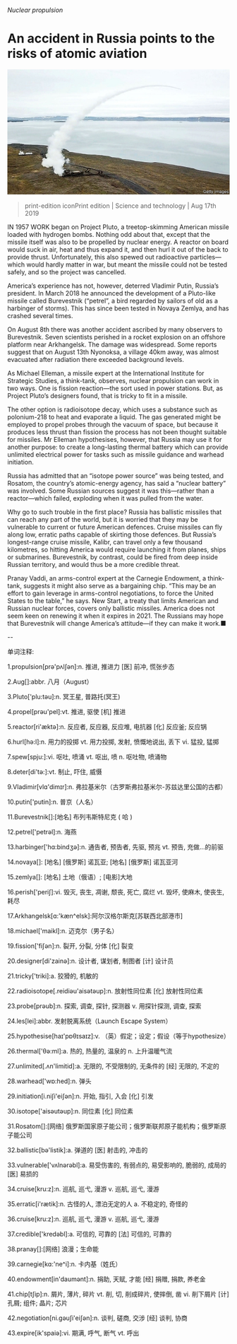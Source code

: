 ###### Nuclear propulsion

# An accident in Russia points to the risks of atomic aviation 

![image](images/20190817_STP502.jpg) 

> print-edition iconPrint edition | Science and technology | Aug 17th 2019 

IN 1957 WORK began on Project Pluto, a treetop-skimming American missile loaded with hydrogen bombs. Nothing odd about that, except that the missile itself was also to be propelled by nuclear energy. A reactor on board would suck in air, heat and thus expand it, and then hurl it out of the back to provide thrust. Unfortunately, this also spewed out radioactive particles—which would hardly matter in war, but meant the missile could not be tested safely, and so the project was cancelled. 

America’s experience has not, however, deterred Vladimir Putin, Russia’s president. In March 2018 he announced the development of a Pluto-like missile called Burevestnik (“petrel”, a bird regarded by sailors of old as a harbinger of storms). This has since been tested in Novaya Zemlya, and has crashed several times. 

On August 8th there was another accident ascribed by many observers to Burevestnik. Seven scientists perished in a rocket explosion on an offshore platform near Arkhangelsk. The damage was widespread. Some reports suggest that on August 13th Nyonoksa, a village 40km away, was almost evacuated after radiation there exceeded background levels. 

As Michael Elleman, a missile expert at the International Institute for Strategic Studies, a think-tank, observes, nuclear propulsion can work in two ways. One is fission reaction—the sort used in power stations. But, as Project Pluto’s designers found, that is tricky to fit in a missile. 

The other option is radioisotope decay, which uses a substance such as polonium-218 to heat and evaporate a liquid. The gas generated might be employed to propel probes through the vacuum of space, but because it produces less thrust than fission the process has not been thought suitable for missiles. Mr Elleman hypothesises, however, that Russia may use it for another purpose: to create a long-lasting thermal battery which can provide unlimited electrical power for tasks such as missile guidance and warhead initiation. 

Russia has admitted that an “isotope power source” was being tested, and Rosatom, the country’s atomic-energy agency, has said a “nuclear battery” was involved. Some Russian sources suggest it was this—rather than a reactor—which failed, exploding when it was pulled from the water. 

Why go to such trouble in the first place? Russia has ballistic missiles that can reach any part of the world, but it is worried that they may be vulnerable to current or future American defences. Cruise missiles can fly along low, erratic paths capable of skirting those defences. But Russia’s longest-range cruise missile, Kalibr, can travel only a few thousand kilometres, so hitting America would require launching it from planes, ships or submarines. Burevestnik, by contrast, could be fired from deep inside Russian territory, and would thus be a more credible threat. 

Pranay Vaddi, an arms-control expert at the Carnegie Endowment, a think-tank, suggests it might also serve as a bargaining chip. “This may be an effort to gain leverage in arms-control negotiations, to force the United States to the table,” he says. New Start, a treaty that limits American and Russian nuclear forces, covers only ballistic missiles. America does not seem keen on renewing it when it expires in 2021. The Russians may hope that Burevestnik will change America’s attitude—if they can make it work.■ 

-- 

 单词注释:

1.propulsion[prә'pʌlʃәn]:n. 推进, 推进力 [医] 前冲, 慌张步态 

2.Aug[]:abbr. 八月（August） 

3.Pluto['plu:tәu]:n. 冥王星, 普路托(冥王) 

4.propel[prәu'pel]:vt. 推进, 驱使 [机] 推进 

5.reactor[ri'æktә]:n. 反应者, 反应器, 反应堆, 电抗器 [化] 反应釜; 反应锅 

6.hurl[hә:l]:n. 用力的投掷 vt. 用力投掷, 发射, 愤慨地说出, 丢下 vi. 猛投, 猛掷 

7.spew[spju:]:vi. 呕吐, 喷涌 vt. 呕出, 喷 n. 呕吐物, 喷涌物 

8.deter[di'tә:]:vt. 制止, 吓住, 威慑 

9.Vladimir[vlɑ'dimɪr]:n. 弗拉基米尔（古罗斯弗拉基米尔-苏兹达里公国的古都） 

10.putin['putin]:n. 普京（人名） 

11.Burevestnik[]:[地名] 布列韦斯特尼克 ( 哈 ) 

12.petrel['petrәl]:n. 海燕 

13.harbinger['hɑ:bindʒә]:n. 通告者, 预告者, 先驱, 预兆 vt. 预告, 充做...的前驱 

14.novaya[]: [地名] [俄罗斯] 诺瓦亚; [地名] [俄罗斯] 诺瓦亚河 

15.zemlya[]: [地名] 土地（俄语）; [电影]大地 

16.perish['periʃ]:vi. 毁灭, 丧生, 凋谢, 颓丧, 死亡, 腐烂 vt. 毁坏, 使麻木, 使丧生, 耗尽 

17.Arkhangelsk[ɑ:'kæn^elsk]:阿尔汉格尔斯克[苏联西北部港市] 

18.michael['maikl]:n. 迈克尔（男子名） 

19.fission['fiʃәn]:n. 裂开, 分裂, 分体 [化] 裂变 

20.designer[di'zainә]:n. 设计者, 谋划者, 制图者 [计] 设计员 

21.tricky['triki]:a. 狡猾的, 机敏的 

22.radioisotope[.reidiәu'aisәtәup]:n. 放射性同位素 [化] 放射性同位素 

23.probe[prәub]:n. 探索, 调查, 探针, 探测器 v. 用探针探测, 调查, 探索 

24.les[lei]:abbr. 发射脱离系统（Launch Escape System） 

25.hypothesise[haɪ'pɒθɪsaɪz]:v. （英）假定；设定；假设（等于hypothesize） 

26.thermal['θә:ml]:a. 热的, 热量的, 温泉的 n. 上升温暖气流 

27.unlimited[.ʌn'limitid]:a. 无限的, 不受限制的, 无条件的 [经] 无限的, 不定的 

28.warhead['wɒ:hed]:n. 弹头 

29.initiation[i.niʃi'eiʃәn]:n. 开始, 指引, 入会 [化] 引发 

30.isotope['aisәutәup]:n. 同位素 [化] 同位素 

31.Rosatom[]:[网络] 俄罗斯国家原子能公司；俄罗斯联邦原子能机构；俄罗斯原子能公司 

32.ballistic[bә'listik]:a. 弹道的 [医] 射击的, 冲击的 

33.vulnerable['vʌlnәrәbl]:a. 易受伤害的, 有弱点的, 易受影响的, 脆弱的, 成局的 [医] 易损的 

34.cruise[kru:z]:n. 巡航, 巡弋, 漫游 v. 巡航, 巡弋, 漫游 

35.erratic[i'rætik]:n. 古怪的人, 漂泊无定的人 a. 不稳定的, 奇怪的 

36.cruise[kru:z]:n. 巡航, 巡弋, 漫游 v. 巡航, 巡弋, 漫游 

37.credible['kredәbl]:a. 可信的, 可靠的 [法] 可信的, 可靠的 

38.pranay[]:[网络] 浪漫；生命能 

39.carnegie[kɑ:'ne^i]:n. 卡内基（姓氏） 

40.endowment[in'daumәnt]:n. 捐助, 天赋, 才能 [经] 捐赠, 捐款, 养老金 

41.chip[tʃip]:n. 屑片, 薄片, 碎片 vt. 削, 切, 削成碎片, 使摔倒, 凿 vi. 削下屑片 [计] 孔屑; 组件; 晶片; 芯片 

42.negotiation[ni.gәuʃi'eiʃәn]:n. 谈判, 磋商, 交涉 [经] 谈判, 协商 

43.expire[ik'spaiә]:vi. 期满, 呼气, 断气 vt. 呼出 

